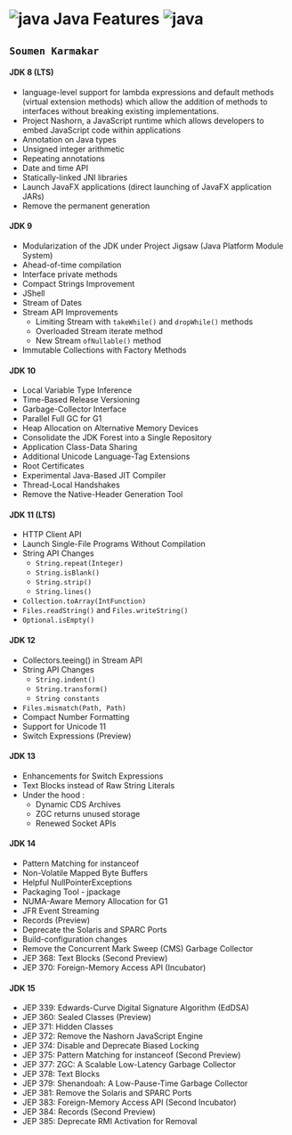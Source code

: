 # ![java](https://openjdk.java.net/images/duke-thinking.png) Java Features ![java](https://openjdk.java.net/images/duke-thinking.png)
## `Soumen Karmakar`
#### JDK 8 (LTS)
* language-level support for lambda expressions and default methods (virtual extension methods) which allow the addition of methods to interfaces without breaking existing implementations.
* Project Nashorn, a JavaScript runtime which allows developers to embed JavaScript code within applications
* Annotation on Java types
* Unsigned integer arithmetic
* Repeating annotations
* Date and time API
* Statically-linked JNI libraries
* Launch JavaFX applications (direct launching of JavaFX application JARs)
* Remove the permanent generation
#### JDK 9
* Modularization of the JDK under Project Jigsaw (Java Platform Module System)
* Ahead-of-time compilation
* Interface private methods
* Compact Strings Improvement
* JShell
* Stream of Dates
* Stream API Improvements
    * Limiting Stream with `takeWhile()` and `dropWhile()` methods
    * Overloaded Stream iterate method
    * New Stream `ofNullable()` method
* Immutable Collections with Factory Methods
#### JDK 10
* Local Variable Type Inference
* Time-Based Release Versioning
* Garbage-Collector Interface
* Parallel Full GC for G1
* Heap Allocation on Alternative Memory Devices
* Consolidate the JDK Forest into a Single Repository
* Application Class-Data Sharing
* Additional Unicode Language-Tag Extensions
* Root Certificates
* Experimental Java-Based JIT Compiler
* Thread-Local Handshakes
* Remove the Native-Header Generation Tool
#### JDK 11 (LTS)
* HTTP Client API
* Launch Single-File Programs Without Compilation
* String API Changes
    * `String.repeat(Integer)`
    * `String.isBlank()`
    * `String.strip()`
    * `String.lines()`
* `Collection.toArray(IntFunction)`
* `Files.readString()` and `Files.writeString()`
* `Optional.isEmpty()`
#### JDK 12
* Collectors.teeing() in Stream API
* String API Changes
    * `String.indent()`
    * `String.transform()`
    * `String constants`
* `Files.mismatch(Path, Path)`
* Compact Number Formatting
* Support for Unicode 11
* Switch Expressions (Preview)
#### JDK 13
* Enhancements for Switch Expressions
* Text Blocks instead of Raw String Literals
* Under the hood : 
    * Dynamic CDS Archives
    * ZGC returns unused storage
    * Renewed Socket APIs
#### JDK 14
* Pattern Matching for instanceof
* Non-Volatile Mapped Byte Buffers
* Helpful NullPointerExceptions
* Packaging Tool - jpackage
* NUMA-Aware Memory Allocation for G1
* JFR Event Streaming
* Records (Preview)
* Deprecate the Solaris and SPARC Ports
* Build-configuration changes
* Remove the Concurrent Mark Sweep (CMS) Garbage Collector
* JEP 368: Text Blocks (Second Preview)
* JEP 370: Foreign-Memory Access API (Incubator)
#### JDK 15
* JEP 339: Edwards-Curve Digital Signature Algorithm (EdDSA)
* JEP 360: Sealed Classes (Preview)
* JEP 371: Hidden Classes
* JEP 372: Remove the Nashorn JavaScript Engine
* JEP 374: Disable and Deprecate Biased Locking
* JEP 375: Pattern Matching for instanceof (Second Preview)
* JEP 377: ZGC: A Scalable Low-Latency Garbage Collector
* JEP 378: Text Blocks
* JEP 379: Shenandoah: A Low-Pause-Time Garbage Collector
* JEP 381: Remove the Solaris and SPARC Ports
* JEP 383: Foreign-Memory Access API (Second Incubator)
* JEP 384: Records (Second Preview)
* JEP 385: Deprecate RMI Activation for Removal